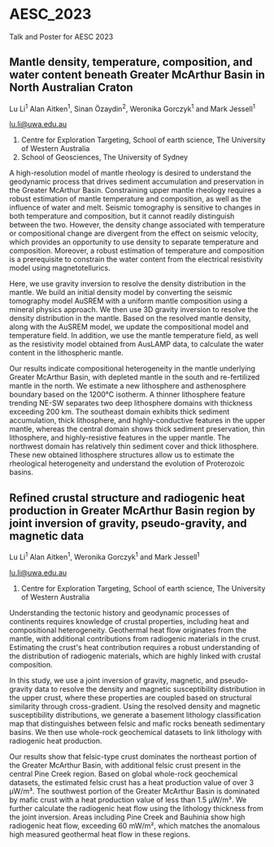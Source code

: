 # AESC_2023
Talk and Poster for AESC 2023
## Mantle density, temperature, composition, and water content beneath Greater McArthur Basin in North Australian Craton
Lu Li<sup>1</sup> Alan Aitken<sup>1</sup>, Sinan Özaydin<sup>2</sup>, Weronika Gorczyk<sup>1</sup> and Mark Jessell<sup>1</sup>

lu.li@uwa.edu.au
1. Centre for Exploration Targeting, School of earth science, The University of Western
Australia
2. School of Geosciences, The University of Sydney

A high-resolution model of mantle rheology is desired to understand the geodynamic process that drives sediment accumulation and preservation in the Greater McArthur
Basin. Constraining upper mantle rheology requires a robust estimation of mantle temperature and composition, as well as the influence of water and melt. Seismic tomography is sensitive
to changes in both temperature and composition, but it cannot readily distinguish between the two. However, the density change associated with temperature or compositional change are
divergent from the effect on seismic velocity, which provides an opportunity to use density to separate temperature and composition. Moreover, a robust estimation of temperature and
composition is a prerequisite to constrain the water content from the electrical resistivity model using magnetotellurics.

Here, we use gravity inversion to resolve the density distribution in the mantle. We build an initial density model by converting the seismic tomography model AuSREM with a uniform
mantle composition using a mineral physics approach. We then use 3D gravity inversion to resolve the density distribution in the mantle. Based on the resolved mantle density, along with
the AuSREM model, we update the compositional model and temperature field. In addition, we use the mantle temperature field, as well as the resistivity model obtained from AusLAMP
data, to calculate the water content in the lithospheric mantle.

Our results indicate compositional heterogeneity in the mantle underlying Greater McArthur Basin, with depleted mantle in the south and re-fertilized mantle in the north. We estimate a
new lithosphere and asthenosphere boundary based on the 1200°C isotherm. A thinner lithosphere feature trending NE-SW separates two deep lithosphere domains with thickness
exceeding 200 km. The southeast domain exhibits thick sediment accumulation, thick lithosphere, and highly-conductive features in the upper mantle, whereas the central domain
shows thick sediment preservation, thin lithosphere, and highly-resistive features in the upper mantle. The northwest domain has relatively thin sediment cover and thick lithosphere. These
new obtained lithosphere structures allow us to estimate the rheological heterogeneity and understand the evolution of Proterozoic basins.

## Refined crustal structure and radiogenic heat production in Greater McArthur Basin region by joint inversion of gravity, pseudo-gravity, and magnetic data
Lu Li<sup>1</sup> Alan Aitken<sup>1</sup>, Weronika Gorczyk<sup>1</sup> and Mark Jessell<sup>1</sup>

lu.li@uwa.edu.au
1. Centre for Exploration Targeting, School of earth science, The University of Western
Australia

Understanding the tectonic history and geodynamic processes of continents requires knowledge of crustal properties, including heat and compositional heterogeneity. Geothermal heat flow originates
from the mantle, with additional contributions from radiogenic materials in the crust. Estimating the crust's heat contribution requires a robust understanding of the distribution of radiogenic materials,
which are highly linked with crustal composition.

In this study, we use a joint inversion of gravity, magnetic, and pseudo-gravity data to resolve the density and magnetic susceptibility distribution in the upper crust, where these properties are coupled
based on structural similarity through cross-gradient. Using the resolved density and magnetic susceptibility distributions, we generate a basement lithology classification map that distinguishes
between felsic and mafic rocks beneath sedimentary basins. We then use whole-rock geochemical datasets to link lithology with radiogenic heat production.

Our results show that felsic-type crust dominates the northeast portion of the Greater McArthur Basin, with additional felsic crust present in the central Pine Creek region. Based on global whole-rock
geochemical datasets, the estimated felsic crust has a heat production value of over 3 μW/m³. The southwest portion of the Greater McArthur Basin is dominated by mafic crust with a heat production
value of less than 1.5 μW/m³. We further calculate the radiogenic heat flow using the lithology thickness from the joint inversion. Areas including Pine Creek and Bauhinia show high radiogenic heat
flow, exceeding 60 mW/m², which matches the anomalous high measured geothermal heat flow in these regions.
